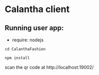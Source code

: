 # Calantha client

## Running user app:

- require: nodejs

```
cd CalanthaFashion
```

```
npm install
```

scan the qr code at http://localhost:19002/
